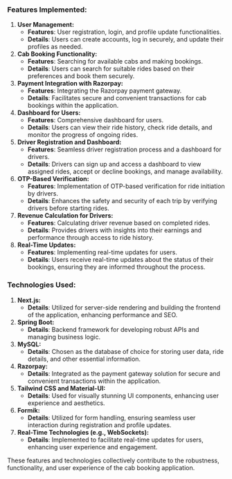 ### Features Implemented:

1. **User Management:**
    - **Features**: User registration, login, and profile update functionalities.
    - **Details**: Users can create accounts, log in securely, and update their profiles as needed.
2. **Cab Booking Functionality:**
    - **Features**: Searching for available cabs and making bookings.
    - **Details**: Users can search for suitable rides based on their preferences and book them securely.
3. **Payment Integration with Razorpay:**
    - **Features**: Integrating the Razorpay payment gateway.
    - **Details**: Facilitates secure and convenient transactions for cab bookings within the application.
4. **Dashboard for Users:**
    - **Features**: Comprehensive dashboard for users.
    - **Details**: Users can view their ride history, check ride details, and monitor the progress of ongoing rides.
5. **Driver Registration and Dashboard:**
    - **Features**: Seamless driver registration process and a dashboard for drivers.
    - **Details**: Drivers can sign up and access a dashboard to view assigned rides, accept or decline bookings, and manage availability.
6. **OTP-Based Verification:**
    - **Features**: Implementation of OTP-based verification for ride initiation by drivers.
    - **Details**: Enhances the safety and security of each trip by verifying drivers before starting rides.
7. **Revenue Calculation for Drivers:**
    - **Features**: Calculating driver revenue based on completed rides.
    - **Details**: Provides drivers with insights into their earnings and performance through access to ride history.
8. **Real-Time Updates:**
    - **Features**: Implementing real-time updates for users.
    - **Details**: Users receive real-time updates about the status of their bookings, ensuring they are informed throughout the process.

### Technologies Used:

1. **Next.js:**
    - **Details**: Utilized for server-side rendering and building the frontend of the application, enhancing performance and SEO.
2. **Spring Boot:**
    - **Details**: Backend framework for developing robust APIs and managing business logic.
3. **MySQL:**
    - **Details**: Chosen as the database of choice for storing user data, ride details, and other essential information.
4. **Razorpay:**
    - **Details**: Integrated as the payment gateway solution for secure and convenient transactions within the application.
5. **Tailwind CSS and Material-UI:**
    - **Details**: Used for visually stunning UI components, enhancing user experience and aesthetics.
6. **Formik:**
    - **Details**: Utilized for form handling, ensuring seamless user interaction during registration and profile updates.
7. **Real-Time Technologies (e.g., WebSockets):**
    - **Details**: Implemented to facilitate real-time updates for users, enhancing user experience and engagement.

These features and technologies collectively contribute to the robustness, functionality, and user experience of the cab booking application.
